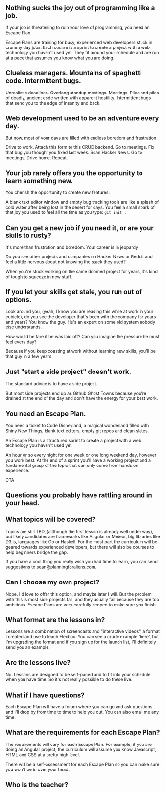 Nothing sucks the joy out of programming like a job. 
------------------------------
If your job is threatening to ruin your love of programming, you need an Escape Plan.

Escape Plans are training for busy, experienced web developers stuck in crummy day jobs. Each course is a sprint to create a project with a web technology you haven't used yet. They fit around your schedule and are run at a pace that assumes you know what you are doing.

Clueless managers. Mountains of spaghetti code. Intermittent bugs.
------------------------------

Unrealistic deadlines. Overlong standup meetings. Meetings. Piles and piles of deadly, ancient code written with apparent hostility. Intermittent bugs that send you to the edge of insanity and back.

Web development used to be an adventure every day.
------------------------------

But now, most of your days are filled with endless boredom and frustration.

Drive to work. Attach this form to this CRUD backend. Go to meetings. Fix that bug you thought you fixed last week. Scan Hacker News. Go to meetings. Drive home. Repeat.

Your job rarely offers you the opportunity to learn something new.
------------------------------

You cherish the opportunity to create new features.

A blank text editor window and empty bug tracking tools are like a splash of cold water after being lost in the desert for days. You feel a small spark of that joy you used to feel all the time as you type: `git init .`

Can you get a new job if you need it, or are your skills to rusty?
------------------------------

It's more than frustration and boredom. Your career is in jeopardy

Do you see other projects and companies on Hacker News or Reddit and feel a little nervous about not knowing the stack they used?

When you're stuck working on the same doomed project for years, it's kind of tough to squeeze in new stuff.

If you let your skills get stale, you run out of options. 
------------------------------

Look around you, (yeah, I know you are reading this while at work in your cubicle), do you see the developer that's been with the company for years and years? You know the guy. He's an expert on some old system nobody else understands.

How would he fare if he was laid off? Can you imagine the pressure he must feel every day? 

Because if you keep coasting at work without learning new skills, you'll be that guy in a few years.

Just "start a side project" doesn't work.
------------------------------

The standard advice is to have a side project.

But most side projects end up as Github Ghost Towns because you're drained at the end of the day and don't have the energy for your best work. 

You need an Escape Plan.
------------------------------

You need a ticket to Code Disneyland, a magical wonderland filled with Shiny New Things, blank text editors, empty git repos and clean slates.

An Escape Plan is a structured sprint to create a project with a web technology you haven't used yet.

An hour or so every night for one week or one long weekend day, however you work best. At the end of a sprint you'll have a working project and a fundamental grasp of the topic that can only come from hands on experience.

CTA

Questions you probably have rattling around in your head.
------------------------------

What topics will be covered?
------------------------------

Topics are still TBD, (allthough the first lesson is already well under way), but likely candidates are frameworks like Angular or Meteor, big libraries like D3.js, languages like Go or Haskell. For the most part the curriculum will be geared towards experienced developers, but there will also be courses to help beginners bridge the gap.

If you have a cool thing you really wish you had time to learn, you can send suggestions to sean@planningforaliens.com.

Can I choose my own project?
------------------------------

Nope. I'd love to offer this option, and maybe later I will. But the problem with this is most side projects fail, and they usually fail because they are too ambitious. Escape Plans are very carefully scoped to make sure you finish.

What format are the lessons in?
------------------------------

Lessons are a combination of screencasts and "interactive videos", a format I created and use to teach Flexbox. You can see a crude example 'here', but I'm upgrading the format and if you sign up for the launch list, I'll definitely send you an example.

Are the lessons live?
------------------------------

No. Lessons are designed to be self-paced and to fit into your schedule when you have time. So it's not really possible to do these live. 

What if I have questions?
------------------------------

Each Escape Plan will have a forum where you can go and ask questions and I'll drop by from time to time to help you out. You can also email me any time.

What are the requirements for each Escape Plan?
------------------------------

The requirements will vary for each Escape Plan. For example, if you are doing an Angular project, the curriculum will assume you know Javascript, HTML and CSS at a pretty high level.

There will be a self-assessment for each Escape Plan so you can make sure you won't be in over your head.

Who is the teacher?
------------------------------









